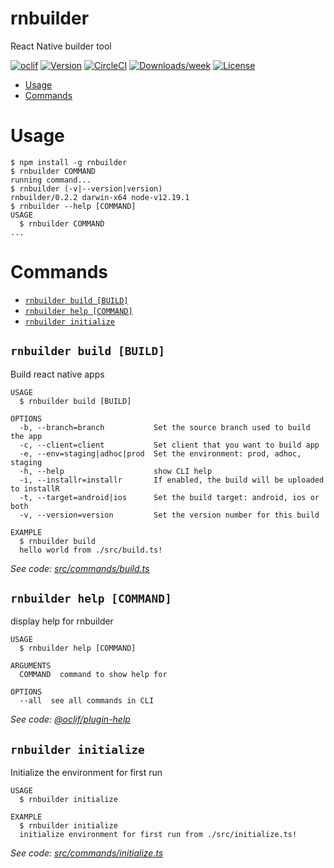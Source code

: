 rnbuilder
=========

React Native builder tool

[![oclif](https://img.shields.io/badge/cli-oclif-brightgreen.svg)](https://oclif.io)
[![Version](https://img.shields.io/npm/v/rnbuilder.svg)](https://npmjs.org/package/rnbuilder)
[![CircleCI](https://circleci.com/gh/r0b0t3d/rnbuilder/tree/master.svg?style=shield)](https://circleci.com/gh/r0b0t3d/rnbuilder/tree/master)
[![Downloads/week](https://img.shields.io/npm/dw/rnbuilder.svg)](https://npmjs.org/package/rnbuilder)
[![License](https://img.shields.io/npm/l/rnbuilder.svg)](https://github.com/r0b0t3d/rnbuilder/blob/master/package.json)

<!-- toc -->
* [Usage](#usage)
* [Commands](#commands)
<!-- tocstop -->
# Usage
<!-- usage -->
```sh-session
$ npm install -g rnbuilder
$ rnbuilder COMMAND
running command...
$ rnbuilder (-v|--version|version)
rnbuilder/0.2.2 darwin-x64 node-v12.19.1
$ rnbuilder --help [COMMAND]
USAGE
  $ rnbuilder COMMAND
...
```
<!-- usagestop -->
# Commands
<!-- commands -->
* [`rnbuilder build [BUILD]`](#rnbuilder-build-build)
* [`rnbuilder help [COMMAND]`](#rnbuilder-help-command)
* [`rnbuilder initialize`](#rnbuilder-initialize)

## `rnbuilder build [BUILD]`

Build react native apps

```
USAGE
  $ rnbuilder build [BUILD]

OPTIONS
  -b, --branch=branch           Set the source branch used to build the app
  -c, --client=client           Set client that you want to build app
  -e, --env=staging|adhoc|prod  Set the environment: prod, adhoc, staging
  -h, --help                    show CLI help
  -i, --installr=installr       If enabled, the build will be uploaded to installR
  -t, --target=android|ios      Set the build target: android, ios or both
  -v, --version=version         Set the version number for this build

EXAMPLE
  $ rnbuilder build
  hello world from ./src/build.ts!
```

_See code: [src/commands/build.ts](https://github.com/r0b0t3d/rnbuilder/blob/v0.2.2/src/commands/build.ts)_

## `rnbuilder help [COMMAND]`

display help for rnbuilder

```
USAGE
  $ rnbuilder help [COMMAND]

ARGUMENTS
  COMMAND  command to show help for

OPTIONS
  --all  see all commands in CLI
```

_See code: [@oclif/plugin-help](https://github.com/oclif/plugin-help/blob/v3.2.2/src/commands/help.ts)_

## `rnbuilder initialize`

Initialize the environment for first run

```
USAGE
  $ rnbuilder initialize

EXAMPLE
  $ rnbuilder initialize
  initialize environment for first run from ./src/initialize.ts!
```

_See code: [src/commands/initialize.ts](https://github.com/r0b0t3d/rnbuilder/blob/v0.2.2/src/commands/initialize.ts)_
<!-- commandsstop -->
